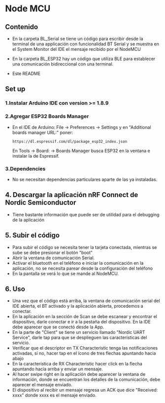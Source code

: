 # Node MCU

## Contenido
- En la carpeta BL_Serial se tiene un código para escribir desde la terminal de una applicación con funcionalidad BT Serial y se muestra en el System Monitor del IDE el mensaje recibido por el NodeMCU

- En la carpeta BL_ESP32 hay un código que utiliza BLE para establecer una comunicación bidireccional con una terminal.

- Este README

## Set up

### 1.Instalar Arduino IDE con version >= 1.8.9

### 2.Agregar ESP32  Boards Manager

- En el IDE de Arduino: File -> Preferences -> Settings y en "Additional boards manager URL:" poner:

    ```
    https://dl.espressif.com/dl/package_esp32_index.json
    ```

    En Tools -> Board: -> Boards Manager busca ESP32 en la ventana e instalar la de Espressif.

### 3.Dependencies
- No se necesitan dependencias particulares aparte de las ya instaladas.

## 4. Descargar la aplicación nRF Connect de Nordic Semiconductor

- Tiene bastante información que puede ser de utilidad para el debugging de la aplicación

## 5. Subir el código

- Para subir el código se necesita tener la tarjeta conectada, mientras se sube se debe presionar el botón "boot"
- Abrir la ventana de comunicación Serial.
- Activar el bluetooth en el teléfono e iniciar la comunicación en la aplicación, no se necesita parear desde la configuración del teléfono
- En la pantalla se verá lo que se mande al NodeMCU.

## 6. Uso

- Una vez que el código está arriba, la ventana de comunicación serial del IDE abierta, el BT activado y la aplicación abierta, procedemos a conectar.
- En la aplicación en la sección de Scan se debe escanear y encontrar el dispositivo, darle conectar e ir a la pestaña del dispositivo. En la IDE debe aparecer que se conectó desde la App.
- En la parte de "Client" se tiene un servicio llamado "Nordic UART Service", darle tap para que se desplieguen las características del servicio.
- Verificar que el descriptor en TX Characteristic tenga las notificaciones activadas, si no, hacer tap en el ícono de tres flechas apuntando hacia abajo
- En la característica de RX Characteristic hacer click en la flecha apuntando hacia arriba y enviar un mensaje.
- Al hacer swipe right en la aplicación debe aparecer la ventana de información, donde se encuentran los detalles de la comunicación, debe aparecer el mensaje enviado.
- El dispositivo al recibir un mensaje regresa un ACK que dice "Received: xxxx" donde xxxx es el mensaje enviado.
